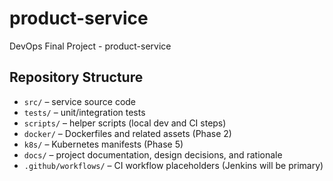 # product-service
DevOps Final Project - product-service

## Repository Structure
- `src/` – service source code
- `tests/` – unit/integration tests
- `scripts/` – helper scripts (local dev and CI steps)
- `docker/` – Dockerfiles and related assets (Phase 2)
- `k8s/` – Kubernetes manifests (Phase 5)
- `docs/` – project documentation, design decisions, and rationale
- `.github/workflows/` – CI workflow placeholders (Jenkins will be primary)

